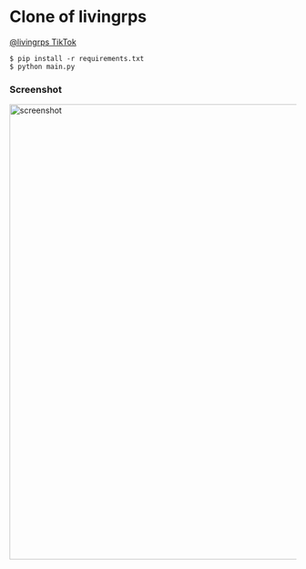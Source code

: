 # Clone of livingrps

[@livingrps TikTok](https://www.tiktok.com/@livingrps)

```
$ pip install -r requirements.txt
$ python main.py
```

### Screenshot

<img width="800" alt="screenshot" src="https://user-images.githubusercontent.com/7183998/206233397-f6383563-ba18-4b20-871a-409211afc1f2.png">
